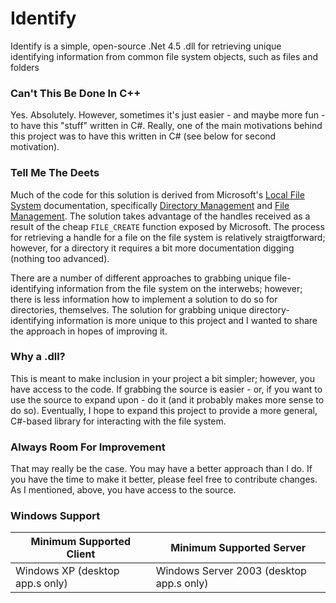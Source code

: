 # Identify

Identify is a simple, open-source .Net 4.5 .dll for retrieving unique identifying information from common file system objects, such as files and folders

### Can't This Be Done In C++

Yes. Absolutely. However, sometimes it's just easier - and maybe more fun - to have this "stuff" written in C#. Really, one of the main motivations behind this project was to have this written in C# (see below for second motivation).

### Tell Me The Deets

Much of the code for this solution is derived from Microsoft's [Local File System](https://msdn.microsoft.com/en-us/library/windows/desktop/aa364407(v=vs.85).aspx) documentation, specifically [Directory Management](https://msdn.microsoft.com/en-us/library/windows/desktop/bb540529(v=vs.85).aspx) and [File Management](https://msdn.microsoft.com/en-us/library/windows/desktop/bb540531(v=vs.85).aspx). The solution takes advantage of the handles received as a result of the cheap `FILE_CREATE` function exposed by Microsoft. The process for retrieving a handle for a file on the file system is relatively straigtforward; however, for a directory it requires a bit more documentation digging (nothing too advanced). 

There are a number of different approaches to grabbing unique file-identifying information from the file system on the interwebs;  however; there is less information how to implement a solution to do so for directories, themselves. The solution for grabbing unique directory-identifying information is more unique to this project and I wanted to share the approach in hopes of improving it.

### Why a .dll? 

This is meant to make inclusion in your project a bit simpler; however, you have access to the code. If grabbing the source is easier - or, if you want to use the source to expand upon - do it (and it probably makes more sense to do so). Eventually, I hope to expand this project to provide a more general, C#-based library for interacting with the file system. 

### Always Room For Improvement

That may really be the case. You may have a better approach than I do. If you have the time to make it better, please feel free to contribute changes. As I mentioned, above, you have access to the source. 

### Windows Support 

Minimum Supported Client | Minimum Supported Server
--- | --- 
Windows XP (desktop app.s only) | Windows Server 2003 (desktop app.s only)
